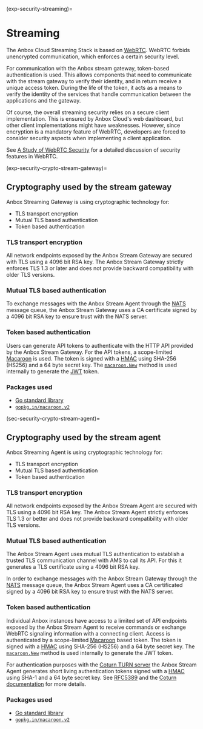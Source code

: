 (exp-security-streaming)=
# Streaming

The Anbox Cloud Streaming Stack is based on [WebRTC](https://webrtc.org/). WebRTC forbids unencrypted communication, which enforces a certain security level.

For communication with the Anbox stream gateway, token-based authentication is used. This allows components that need to communicate with the stream gateway to verify their identity, and in return receive a unique access token. During the life of the token, it acts as a means to verify the identity of the services that handle communication between the applications and the gateway.

Of course, the overall streaming security relies on a secure client implementation. This is ensured by Anbox Cloud's web dashboard, but other client implementations might have weaknesses. However, since encryption is a mandatory feature of WebRTC, developers are forced to consider security aspects when implementing a client application.

See [A Study of WebRTC Security](https://webrtc-security.github.io/) for a detailed discussion of security features in WebRTC.

(exp-security-crypto-stream-gateway)=
## Cryptography used by the stream gateway

Anbox Streaming Gateway is using cryptographic technology for:

* TLS transport encryption
* Mutual TLS based authentication
* Token based authentication

### TLS transport encryption

All network endpoints exposed by the Anbox Stream Gateway are secured with TLS using a 4096 bit RSA key. The Anbox Stream Gateway strictly enforces TLS 1.3 or later and does not provide backward compatibility with older TLS versions.

### Mutual TLS based authentication

To exchange messages with the Anbox Stream Agent through the [NATS](https://nats.io/) message queue, the Anbox Stream Gateway uses a CA certificate signed by a 4096 bit RSA key to ensure trust with the NATS server.

### Token based authentication

Users can generate API tokens to authenticate with the HTTP API provided by the Anbox Stream Gateway. For the API tokens, a scope-limited [Macaroon](http://theory.stanford.edu/~ataly/Papers/macaroons.pdf) is used. The token is signed with a [HMAC](https://www.okta.com/identity-101/hmac/) using SHA-256 (HS256) and a 64 byte secret key. The [`macaroon.New`](https://pkg.go.dev/gopkg.in/macaroon.v2@v2.1.0#New) method is used internally to generate the [JWT](https://jwt.io/) token.

### Packages used

* [Go standard library](https://pkg.go.dev/std)
* [`gopkg.in/macaroon.v2`](https://gopkg.in/macaroon.v2)

(sec-security-crypto-stream-agent)=
## Cryptography used by the stream agent

Anbox Streaming Agent is using cryptographic technology for:

* TLS transport encryption
* Mutual TLS based authentication
* Token based authentication

### TLS transport encryption

All network endpoints exposed by the Anbox Stream Agent are secured with TLS using a 4096 bit RSA key. The Anbox Stream Agent strictly enforces TLS 1.3 or better and does not provide backward compatibility with older TLS versions.

### Mutual TLS based authentication

The Anbox Stream Agent uses mutual TLS authentication to establish a trusted TLS communication channel with AMS to call its API. For this it generates a TLS certificate using a 4096 bit RSA key.

In order to exchange messages with the Anbox Stream Gateway through the [NATS](https://nats.io/) message queue, the Anbox Stream Agent uses a CA certificated signed by a 4096 bit RSA key to ensure trust with the NATS server.

### Token based authentication

Individual Anbox instances have access to a limited set of API endpoints exposed by the Anbox Stream Agent to receive commands or exchange WebRTC signaling information with a connecting client. Access is authenticated by a scope-limited [Macaroon](http://theory.stanford.edu/~ataly/Papers/macaroons.pdf) based token. The token is signed with a [HMAC](https://www.okta.com/identity-101/hmac/) using SHA-256 (HS256) and a 64 byte secret key. The [`macaroon.New`](https://pkg.go.dev/gopkg.in/macaroon.v2@v2.1.0#New) method is used internally to generate the JWT token.

For authentication purposes with the [Coturn TURN server](https://github.com/coturn/coturn) the Anbox Stream Agent generates short living authentication tokens signed with a [HMAC](https://www.okta.com/identity-101/hmac/) using SHA-1 and a 64 byte secret key. See [RFC5389](https://datatracker.ietf.org/doc/html/rfc5389#section-15.4) and the [Coturn documentation](https://github.com/coturn/coturn/blob/master/README.turnserver) for more details.

### Packages used

* [Go standard library](https://pkg.go.dev/std)
* [`gopkg.in/macaroon.v2`](https://gopkg.in/macaroon.v2)
